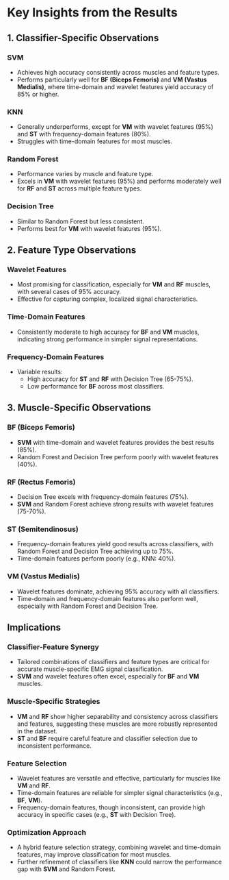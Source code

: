 # Key Insights from the Results  

## 1. Classifier-Specific Observations  

### SVM  
- Achieves high accuracy consistently across muscles and feature types.  
- Performs particularly well for **BF (Biceps Femoris)** and **VM (Vastus Medialis)**, where time-domain and wavelet features yield accuracy of 85% or higher.  

### KNN  
- Generally underperforms, except for **VM** with wavelet features (95%) and **ST** with frequency-domain features (80%).  
- Struggles with time-domain features for most muscles.  

### Random Forest  
- Performance varies by muscle and feature type.  
- Excels in **VM** with wavelet features (95%) and performs moderately well for **RF** and **ST** across multiple feature types.  

### Decision Tree  
- Similar to Random Forest but less consistent.  
- Performs best for **VM** with wavelet features (95%).  

## 2. Feature Type Observations  

### Wavelet Features  
- Most promising for classification, especially for **VM** and **RF** muscles, with several cases of 95% accuracy.  
- Effective for capturing complex, localized signal characteristics.  

### Time-Domain Features  
- Consistently moderate to high accuracy for **BF** and **VM** muscles, indicating strong performance in simpler signal representations.  

### Frequency-Domain Features  
- Variable results:  
  - High accuracy for **ST** and **RF** with Decision Tree (65-75%).  
  - Low performance for **BF** across most classifiers.  

## 3. Muscle-Specific Observations  

### BF (Biceps Femoris)  
- **SVM** with time-domain and wavelet features provides the best results (85%).  
- Random Forest and Decision Tree perform poorly with wavelet features (40%).  

### RF (Rectus Femoris)  
- Decision Tree excels with frequency-domain features (75%).  
- **SVM** and Random Forest achieve strong results with wavelet features (75-70%).  

### ST (Semitendinosus)  
- Frequency-domain features yield good results across classifiers, with Random Forest and Decision Tree achieving up to 75%.  
- Time-domain features perform poorly (e.g., KNN: 40%).  

### VM (Vastus Medialis)  
- Wavelet features dominate, achieving 95% accuracy with all classifiers.  
- Time-domain and frequency-domain features also perform well, especially with Random Forest and Decision Tree.  

## Implications  

### Classifier-Feature Synergy  
- Tailored combinations of classifiers and feature types are critical for accurate muscle-specific EMG signal classification.  
- **SVM** and wavelet features often excel, especially for **BF** and **VM** muscles.  

### Muscle-Specific Strategies  
- **VM** and **RF** show higher separability and consistency across classifiers and features, suggesting these muscles are more robustly represented in the dataset.  
- **ST** and **BF** require careful feature and classifier selection due to inconsistent performance.  

### Feature Selection  
- Wavelet features are versatile and effective, particularly for muscles like **VM** and **RF**.  
- Time-domain features are reliable for simpler signal characteristics (e.g., **BF**, **VM**).  
- Frequency-domain features, though inconsistent, can provide high accuracy in specific cases (e.g., **ST** with Decision Tree).  

### Optimization Approach  
- A hybrid feature selection strategy, combining wavelet and time-domain features, may improve classification for most muscles.  
- Further refinement of classifiers like **KNN** could narrow the performance gap with **SVM** and Random Forest.  
